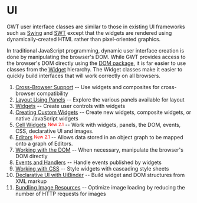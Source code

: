 UI
===

GWT user interface classes are similar to those in existing UI frameworks such as [Swing](http://java.sun.com/javase/6/docs/api/javax/swing/package-summary.html) and [SWT](http://www.eclipse.org/swt/) except that the widgets are rendered using dynamically-created HTML rather than pixel-oriented graphics.   

In traditional JavaScript programming, dynamic user interface creation is done by manipulating the browser's DOM. While GWT provides access to the browser's DOM directly using the [DOM package](/javadoc/latest/com/google/gwt/dom/client/package-summary.html), it is far easier to use classes from the [Widget](/javadoc/latest/com/google/gwt/user/client/ui/Widget.html) hierarchy. The Widget classes make it easier to quickly build interfaces that will work correctly on all browsers. 

1.  [Cross-Browser Support](DevGuideUiBrowser.html) -- Use widgets and composites for cross-browser compatibility
2.  [Layout Using Panels](DevGuideUiPanels.html) -- Explore the various panels available for layout
3.  [Widgets](DevGuideUiWidgets.html) -- Create user controls with widgets
4.  [Creating Custom Widgets](DevGuideUiCustomWidgets.html) -- Create new widgets, composite widgets, or native JavaScript widgets
5.  [Cell Widgets](DevGuideUiCellWidgets.html) <sup style="color: red; vertical-align: 2px; font-size: 85%;">New 2.1</sup> -- Work with widgets, panels, the DOM, events, CSS, declarative UI and images.
6.  [Editors](DevGuideUiEditors.html)  <sup style="color: red; vertical-align: 2px; font-size: 85%">New 2.1</sup> -- Allows data stored in an object graph to be mapped onto a graph of Editors.
7.  [Working with the DOM](DevGuideUiDom.html) -- When necessary, manipulate the browser's DOM directly
8.  [Events and Handlers](DevGuideUiHandlers.html) -- Handle events published by widgets
9.  [Working with CSS](DevGuideUiCss.html) -- Style widgets with cascading style sheets
10.  [Declarative UI with UiBinder](DevGuideUiBinder.html) -- Build widget and DOM structures from XML markup
11.  [Bundling Image Resources](DevGuideUiImageBundles.html) -- Optimize image loading by reducing the number of HTTP requests for images
